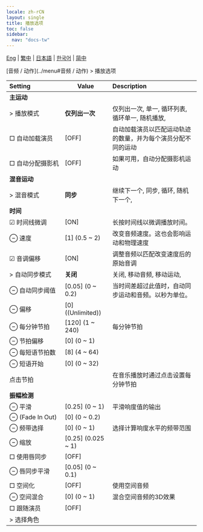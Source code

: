```yaml
---
locale: zh-rCN
layout: single
title: 播放选项
toc: false
sidebar:
  nav: "docs-tw"
---
```

[Eng](/dancexr/menu/2025.4/motion/motion_loader) | [繁中](/tw/dancexr/menu/2025.4/motion/motion_loader) | [日本語](/jp/dancexr/menu/2025.4/motion/motion_loader) | [한국어](/kr/dancexr/menu/2025.4/motion/motion_loader) | [简中](/zh/dancexr/menu/2025.4/motion/motion_loader)

[音频 / 动作](../menu#音频 / 动作) > 播放选项



| Setting | Value | Description |
| :--- | --- | :--- |
|<nobr> **主运动**</nobr>|| 
|<nobr> > 播放模式</nobr>| **仅列出一次** | 仅列出一次, 单一, 循环列表, 循环单一, 随机播放,  |
|<nobr> □ 自动加载演员</nobr>| [OFF] | 自动加载演员以匹配运动轨迹的数量，并为每个演员分配不同的运动
|<nobr> □ 自动分配摄影机</nobr>| [OFF] | 如果可用，自动分配摄影机运动
|<nobr> **混音运动**</nobr>|| 
|<nobr> > 混音模式</nobr>| **同步** | 继续下一个, 同步, 循环, 随机下一个,  |
|<nobr> **时间**</nobr>|| 
|<nobr> ☑ 时间线微调</nobr>| [ON] | 长按时间线以微调播放时间。
|<nobr> ⊖ 速度</nobr>| [1] (0.5 ~ 2) | 改变音频速度。这也会影响运动和物理速度
|<nobr> ☑ 音调偏移</nobr>| [ON] | 调整音频以匹配改变速度后的原始音调
|<nobr> > 自动同步模式</nobr>| **关闭** | 关闭, 移动音频, 移动运动,  |
|<nobr> ⊖ 自动同步阈值</nobr>| [0.05] (0 ~ 0.2) | 当时间差超过此值时，自动同步运动和音频。以秒为单位。
|<nobr> ⊖ 偏移</nobr>| [0] ((Unlimited)) | 
|<nobr> ⊖ 每分钟节拍</nobr>| [120] (1 ~ 240) | 每分钟节拍
|<nobr> ⊖ 节拍偏移</nobr>| [0] (0 ~ 1) | 
|<nobr> ⊖ 每短语节拍数</nobr>| [8] (4 ~ 64) | 
|<nobr> ⊖ 短语开始</nobr>| [0] (0 ~ 32) | 
|<nobr> 点击节拍</nobr>|| 在音乐播放时通过点击设置每分钟节拍
|<nobr> **振幅检测**</nobr>|| 
|<nobr> ⊖ 平滑</nobr>| [0.25] (0 ~ 1) | 平滑响度值的输出
|<nobr> ⊖ (Fade In Out)</nobr>| [0] (0 ~ 0.2) | 
|<nobr> ⊖ 频带选择</nobr>| [0] (0 ~ 1) | 选择计算响度水平的频带范围
|<nobr> ⊖ 缩放</nobr>| [0.25] (0.025 ~ 1) | 
|<nobr> □ 使用唇同步</nobr>| [OFF] | 
|<nobr> ⊖ 唇同步平滑</nobr>| [0.05] (0 ~ 0.1) | 
|<nobr> □ 空间化</nobr>| [OFF] | 使用空间音频
|<nobr> ⊖ 空间混合</nobr>| [0] (0 ~ 1) | 混合空间音频的3D效果
|<nobr> □ 跟随演员</nobr>| [OFF] | 
|<nobr> > 选择角色</nobr>|  |  |
